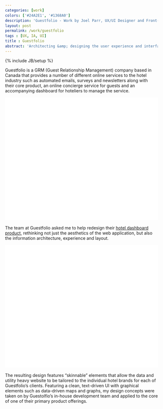 ```yaml
---
categories: [work]
colors: ['#24A2E1', '#1368A0']
description: 'Guestfolio - Work by Joel Parr, UX/UI Designer and Front-end Developer in Austin, TX.'
layout: post
permalink: /work/guestfolio
tags : [UX, IA, UI]
title : Guestfolio
abstract: 'Architecting &amp; designing the user experience and interface of Guestfolio’s admin dashboard.'
---
```

{% include JB/setup %}

Guestfolio is a GRM (Guest Relationship Management) company based in Canada that provides a number of different online services to the hotel industry such as automated emails, surveys and newsletters along with their core product, an online concierge service for guests and an accompanying dashboard for hoteliers to manage the service.

<img alt="Screenshot of Guestolfio admin dashboard on large screen" class="ll" 
	src="/assets/img/work/ss-monitor-ph.png" data-src="/assets/img/work/guestfolio-ss-monitor.png" />

The team at Guestfolio asked me to help redesign their [hotel dashboard product](http://www.guestfolio.com/for-hotels/dashboard/), rethinking not just the aesthetics of the web application, but also the information architecture, experience and layout. 

<img alt="Screenshot of Guestolfio admin dashboard on large screen" class="ll" 
	src="/assets/img/work/ss-monitor-ph.png" data-src="/assets/img/work/guestfolio-ss-monitor2.png" />

The resulting design features “skinnable” elements that allow the data and utility heavy website to be tailored to the individual hotel brands for each of Guestfolio’s clients. Featuring a clean, text-driven UI with graphical elements such as data-driven maps and graphs, my design concepts were taken on by Guestolfio’s in-house development team and applied to the core of one of their primary product offerings.